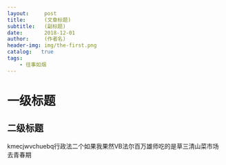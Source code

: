```yaml
---
layout:     post
title:      (文章标题)
subtitle:   (副标题)
date:       2018-12-01
author:     (作者名)
header-img: img/the-first.png
catalog:   true
tags:
    - 往事如烟
---
```

# 一级标题
## 二级标题
kmecjwvchuebq行政法二个如果我果然VB法尔百万雄师吃的是草三清山菜市场去青春期
